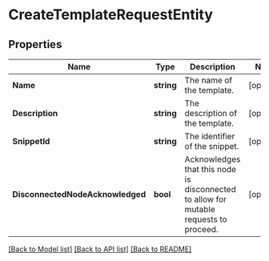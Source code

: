 # CreateTemplateRequestEntity

## Properties

Name | Type | Description | Notes
------------ | ------------- | ------------- | -------------
**Name** | **string** | The name of the template. | [optional] 
**Description** | **string** | The description of the template. | [optional] 
**SnippetId** | **string** | The identifier of the snippet. | [optional] 
**DisconnectedNodeAcknowledged** | **bool** | Acknowledges that this node is disconnected to allow for mutable requests to proceed. | [optional] 

[[Back to Model list]](../README.md#documentation-for-models) [[Back to API list]](../README.md#documentation-for-api-endpoints) [[Back to README]](../README.md)


